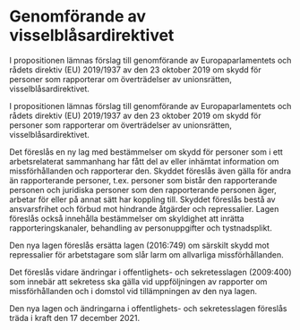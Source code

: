 # Genomförande av visselblåsardirektivet

I propositionen lämnas förslag till genomförande av Europaparlamentets och rådets direktiv (EU) 2019/1937 av den 23 oktober 2019 om skydd för personer som rapporterar om överträdelser av unionsrätten, visselblåsardirektivet.

I propositionen lämnas förslag till genomförande av Europaparlamentets och rådets direktiv (EU) 2019/1937 av den 23 oktober 2019 om skydd för personer som rapporterar om överträdelser av unionsrätten, visselblåsardirektivet.

Det föreslås en ny lag med bestämmelser om skydd för personer som i
ett arbetsrelaterat sammanhang har fått del av eller inhämtat information om missförhållanden och rapporterar den. Skyddet föreslås även gälla för andra än rapporterande personer, t.ex. personer som bistår den rapporterande personen och juridiska personer som den rapporterande personen äger, arbetar för eller på annat sätt har koppling till. Skyddet föreslås bestå av ansvarsfrihet och förbud mot hindrande åtgärder och repressalier. Lagen föreslås också innehålla bestämmelser om skyldighet att inrätta rapporteringskanaler, behandling av personuppgifter och tystnadsplikt.

Den nya lagen föreslås ersätta lagen (2016:749) om särskilt skydd mot repressalier för arbetstagare som slår larm om allvarliga missförhållanden.

Det föreslås vidare ändringar i offentlighets- och sekretesslagen (2009:400) som innebär att sekretess ska gälla vid uppföljningen av rapporter om missförhållanden och i domstol vid tillämpningen av den nya lagen.

Den nya lagen och ändringarna i offentlighets- och sekretesslagen föreslås träda i kraft den 17 december 2021.

